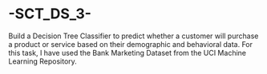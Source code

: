 # -SCT_DS_3-
Build a Decision Tree Classifier to predict whether a customer will purchase a product or service based on their demographic and behavioral data.  For this task, I have used the Bank Marketing Dataset from the UCI Machine Learning Repository.
